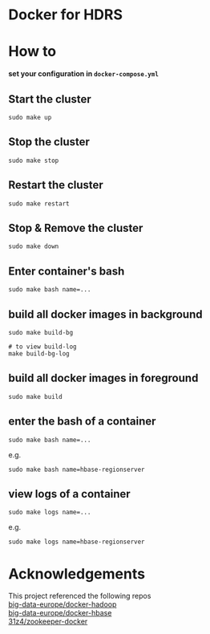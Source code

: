 # Docker for HDRS

# How to
**set your configuration in `docker-compose.yml`**

## Start the cluster
```
sudo make up
```

## Stop the cluster
```
sudo make stop
```

## Restart the cluster
```
sudo make restart
```

## Stop & Remove the cluster
```
sudo make down
```

## Enter container's bash
```
sudo make bash name=...
```

## build all docker images in background
```
sudo make build-bg

# to view build-log
make build-bg-log
```

## build all docker images in foreground
```
sudo make build
```

## enter the bash of a container
```
sudo make bash name=...
```
e.g.
```
sudo make bash name=hbase-regionserver
```

## view logs of a container
```
sudo make logs name=...
```
e.g.
```
sudo make logs name=hbase-regionserver
```

# Acknowledgements
This project referenced the following repos  
[big-data-europe/docker-hadoop](https://github.com/big-data-europe/docker-hadoop)  
[big-data-europe/docker-hbase](https://github.com/big-data-europe/docker-hbase/tree/master/distributed)  
[31z4/zookeeper-docker](https://github.com/31z4/zookeeper-docker/issues)
